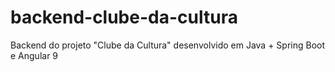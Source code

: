 # backend-clube-da-cultura
Backend do projeto "Clube da Cultura" desenvolvido em Java + Spring Boot e Angular 9 
